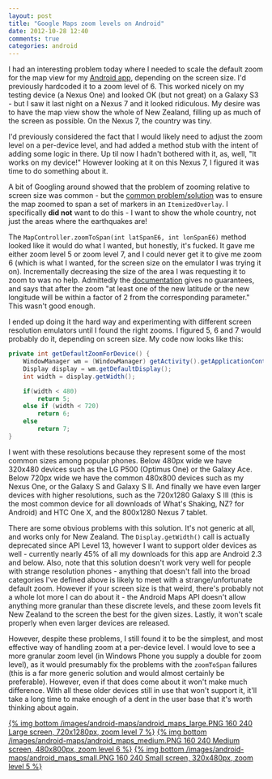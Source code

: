 ```yaml
---
layout: post
title: "Google Maps zoom levels on Android"
date: 2012-10-28 12:40
comments: true
categories: android
---
```


I had an interesting problem today where I needed to scale the default zoom for the map view for my [Android app](https://play.google.com/store/apps/details?id=speakman.whatsshakingnz), depending on the screen size. I'd previously hardcoded it to a zoom level of 6. This worked nicely on my testing device (a Nexus One) and looked OK (but not great) on a Galaxy S3 - but I saw it last night on a Nexus 7 and it looked ridiculous. My desire was to have the map view show the whole of New Zealand, filling up as much of the screen as possible. On the Nexus 7, the country was tiny.

<!-- more -->

I'd previously considered the fact that I would likely need to adjust the zoom level on a per-device level, and had added a method stub with the intent of adding some logic in there. Up til now I hadn't bothered with it, as, well, "It works on my device!" However looking at it on this Nexus 7, I figured it was time to do something about it.

A bit of Googling around showed that the problem of zooming relative to screen size was common - but the [common problem/solution](http://stackoverflow.com/questions/2666922/auto-size-zoom-on-google-maps-in-java-depending-android-screen-resolution) was to ensure the map zoomed to span a set of markers in an `ItemizedOverlay`. I specifically **did not** want to do this - I want to show the whole country, not just the areas where the earthquakes are! 

The `MapController.zoomToSpan(int latSpanE6, int lonSpanE6)` method looked like it would do what I wanted, but honestly, it's fucked. It gave me either zoom level 5 or zoom level 7, and I could never get it to give me zoom 6 (which is what I wanted, for the screen size on the emulator I was trying it on). Incrementally decreasing the size of the area I was requesting it to zoom to was no help. Admittedly the <a href="https://developers.google.com/maps/documentation/android/reference/com/google/android/maps/MapController#zoomToSpan(int, int)">documentation</a> gives no guarantees, and says that after the zoom "at least one of the new latitude or the new longitude will be within a factor of 2 from the corresponding parameter." This wasn't good enough.

I ended up doing it the hard way and experimenting with different screen resolution emulators until I found the right zooms. I figured 5, 6 and 7 would probably do it, depending on screen size. My code now looks like this:

``` Java getDefaultZoomForDevice() https://github.com/adamsp/wsnz-android/blob/master/Whats%20Shaking%20NZ/src/speakman/whatsshakingnz/fragments/MapFragment.java#L117 Source
private int getDefaultZoomForDevice() {
	WindowManager wm = (WindowManager) getActivity().getApplicationContext().getSystemService(Context.WINDOW_SERVICE);
	Display display = wm.getDefaultDisplay();
	int width = display.getWidth();

	if(width < 480)
		return 5;
	else if (width < 720)
		return 6;
	else
		return 7;
}
```
	
I went with these resolutions because they represent some of the most common sizes among popular phones. Below 480px wide we have 320x480 devices such as the LG P500 (Optimus One) or the Galaxy Ace. Below 720px wide we have the common 480x800 devices such as my Nexus One, or the Galaxy S and Galaxy S II. And finally we have even larger devices with higher resolutions, such as the 720x1280 Galaxy S III (this is the most common device for all downloads of What's Shaking, NZ? for Android) and HTC One X, and the 800x1280 Nexus 7 tablet.

There are some obvious problems with this solution. It's not generic at all, and works only for New Zealand. The `Display.getWidth()` call is actually deprecated since API Level 13, however I want to support older devices as well - currently nearly 45% of all my downloads for this app are Android 2.3 and below. Also, note that this solution doesn't work very well for people with strange resolution phones - anything that doesn't fall into the broad categories I've defined above is likely to meet with a strange/unfortunate default zoom. However if your screen size is that weird, there's probably not a whole lot more I can do about it - the Android Maps API doesn't allow anything more granular than these discrete levels, and these zoom levels fit New Zealand to the screen the best for the given sizes. Lastly, it won't scale properly when even larger devices are released.

However, despite these problems, I still found it to be the simplest, and most effective way of handling zoom at a per-device level. I would love to see a more granular zoom level (in Windows Phone you supply a double for zoom level), as it would presumably fix the problems with the `zoomToSpan` failures (this is a far more generic solution and would almost certainly be preferable). However, even if that does come about it won't make much difference. With all these older devices still in use that won't support it, it'll take a long time to make enough of a dent in the user base that it's worth thinking about again.

[{% img bottom /images/android-maps/android_maps_large.PNG 160 240 Large screen, 720x1280px, zoom level 7 %}](/images/android-maps/android_maps_large.PNG)
[{% img bottom /images/android-maps/android_maps_medium.PNG 160 240 Medium screen, 480x800px, zoom level 6 %}](/images/android-maps/android_maps_medium.PNG)
[{% img bottom /images/android-maps/android_maps_small.PNG 160 240 Small screen, 320x480px, zoom level 5 %}](/images/android-maps/android_maps_small.PNG)

